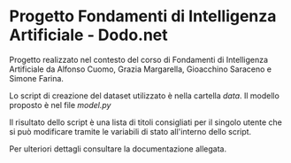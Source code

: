 # Progetto Fondamenti di Intelligenza Artificiale - Dodo.net
Progetto realizzato nel contesto del corso di Fondamenti di Intelligenza Artificiale da Alfonso Cuomo, Grazia Margarella, Gioacchino Saraceno e Simone Farina.


Lo script di creazione del dataset utilizzato è nella cartella *data*. 
Il modello proposto è nel file *model.py*


Il risultato dello script è una lista di titoli consigliati per il singolo utente che si può modificare tramite le variabili di stato all'interno dello script.


Per ulteriori dettagli consultare la documentazione allegata.